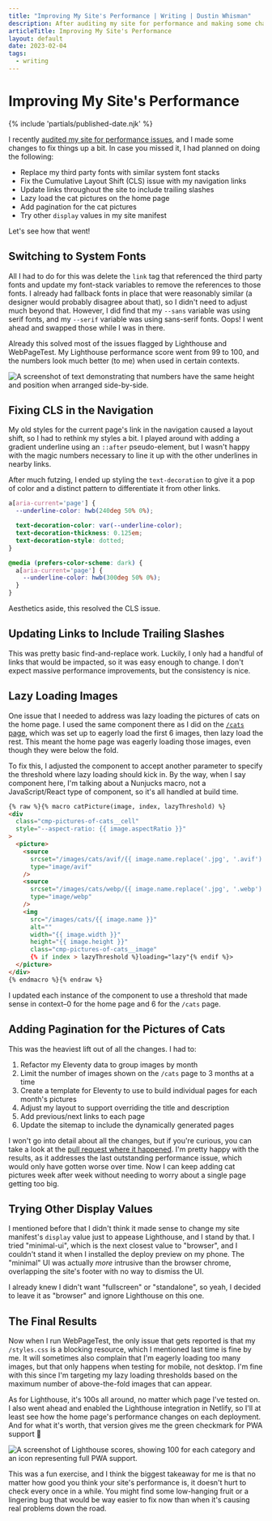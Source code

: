 ```yaml
---
title: "Improving My Site's Performance | Writing | Dustin Whisman"
description: After auditing my site for performance and making some changes, has anything improved?
articleTitle: Improving My Site's Performance
layout: default
date: 2023-02-04
tags:
  - writing
---
```


# Improving My Site's Performance

{% include 'partials/published-date.njk' %}

I recently [audited my site for performance issues](/writing/auditing-my-sites-performance/), and I made some changes to fix things up a bit. In case you missed it, I had planned on doing the following:

- Replace my third party fonts with similar system font stacks
- Fix the Cumulative Layout Shift (CLS) issue with my navigation links
- Update links throughout the site to include trailing slashes
- Lazy load the cat pictures on the home page
- Add pagination for the cat pictures
- Try other `display` values in my site manifest

Let's see how that went!

## Switching to System Fonts

All I had to do for this was delete the `link` tag that referenced the third party fonts and update my font-stack variables to remove the references to those fonts. I already had fallback fonts in place that were reasonably similar (a designer would probably disagree about that), so I didn't need to adjust much beyond that. However, I did find that my `--sans` variable was using serif fonts, and my `--serif` variable was using sans-serif fonts. Oops! I went ahead and swapped those while I was in there.

Already this solved most of the issues flagged by Lighthouse and WebPageTest. My Lighthouse performance score went from 99 to 100, and the numbers look much better (to me) when used in certain contexts.

<img src="/images/improving-my-sites-performance/improved-fonts.png" alt="A screenshot of text demonstrating that numbers have the same height and position when arranged side-by-side." class="cmp-article__image">

## Fixing CLS in the Navigation

My old styles for the current page's link in the navigation caused a layout shift, so I had to rethink my styles a bit. I played around with adding a gradient underline using an `::after` pseudo-element, but I wasn't happy with the magic numbers necessary to line it up with the other underlines in nearby links.

After much futzing, I ended up styling the `text-decoration` to give it a pop of color and a distinct pattern to differentiate it from other links.

```css
a[aria-current='page'] {
  --underline-color: hwb(240deg 50% 0%);

  text-decoration-color: var(--underline-color);
  text-decoration-thickness: 0.125em;
  text-decoration-style: dotted;
}

@media (prefers-color-scheme: dark) {
  a[aria-current='page'] {
    --underline-color: hwb(300deg 50% 0%);
  }
}
```

Aesthetics aside, this resolved the CLS issue.

## Updating Links to Include Trailing Slashes

This was pretty basic find-and-replace work. Luckily, I only had a handful of links that would be impacted, so it was easy enough to change. I don't expect massive performance improvements, but the consistency is nice.

## Lazy Loading Images

One issue that I needed to address was lazy loading the pictures of cats on the home page. I used the same component there as I did on the [`/cats` page](/cats/), which was set up to eagerly load the first 6 images, then lazy load the rest. This meant the home page was eagerly loading those images, even though they were below the fold.

To fix this, I adjusted the component to accept another parameter to specify the threshold where lazy loading should kick in. By the way, when I say component here, I'm talking about a Nunjucks macro, not a JavaScript/React type of component, so it's all handled at build time.

```html
{% raw %}{% macro catPicture(image, index, lazyThreshold) %}
<div
  class="cmp-pictures-of-cats__cell"
  style="--aspect-ratio: {{ image.aspectRatio }}"
>
  <picture>
    <source
      srcset="/images/cats/avif/{{ image.name.replace('.jpg', '.avif') }}"
      type="image/avif"
    />
    <source
      srcset="/images/cats/webp/{{ image.name.replace('.jpg', '.webp') }}"
      type="image/webp"
    />
    <img
      src="/images/cats/{{ image.name }}"
      alt=""
      width="{{ image.width }}"
      height="{{ image.height }}"
      class="cmp-pictures-of-cats__image"
      {% if index > lazyThreshold %}loading="lazy"{% endif %}>
  </picture>
</div>
{% endmacro %}{% endraw %}
```

I updated each instance of the component to use a threshold that made sense in context–0 for the home page and 6 for the `/cats` page.

## Adding Pagination for the Pictures of Cats

This was the heaviest lift out of all the changes. I had to:

1. Refactor my Eleventy data to group images by month
2. Limit the number of images shown on the `/cats` page to 3 months at a time
3. Create a template for Eleventy to use to build individual pages for each month's pictures
4. Adjust my layout to support overriding the title and description
5. Add previous/next links to each page
6. Update the sitemap to include the dynamically generated pages

I won't go into detail about all the changes, but if you're curious, you can take a look at the [pull request where it happened](https://github.com/dustinwhisman/dustinwhisman.com/pull/101). I'm pretty happy with the results, as it addresses the last outstanding performance issue, which would only have gotten worse over time. Now I can keep adding cat pictures week after week without needing to worry about a single page getting too big.

## Trying Other Display Values

I mentioned before that I didn't think it made sense to change my site manifest's `display` value just to appease Lighthouse, and I stand by that. I tried "minimal-ui", which is the next closest value to "browser", and I couldn't stand it when I installed the deploy preview on my phone. The "minimal" UI was actually _more_ intrusive than the browser chrome, overlapping the site's footer with no way to dismiss the UI.

I already knew I didn't want "fullscreen" or "standalone", so yeah, I decided to leave it as "browser" and ignore Lighthouse on this one.

## The Final Results

Now when I run WebPageTest, the only issue that gets reported is that my `/styles.css` is a blocking resource, which I mentioned last time is fine by me. It will sometimes also complain that I'm eagerly loading too many images, but that only happens when testing for mobile, not desktop. I'm fine with this since I'm targeting my lazy loading thresholds based on the maximum number of above-the-fold images that can appear.

As for Lighthouse, it's 100s all around, no matter which page I've tested on. I also went ahead and enabled the Lighthouse integration in Netlify, so I'll at least see how the home page's performance changes on each deployment. And for what it's worth, that version gives me the green checkmark for PWA support 🤷

<img src="/images/improving-my-sites-performance/lighthouse-after.png" alt="A screenshot of Lighthouse scores, showing 100 for each category and an icon representing full PWA support." class="cmp-article__image">

This was a fun exercise, and I think the biggest takeaway for me is that no matter how good you think your site's performance is, it doesn't hurt to check every once in a while. You might find some low-hanging fruit or a lingering bug that would be way easier to fix now than when it's causing real problems down the road.
